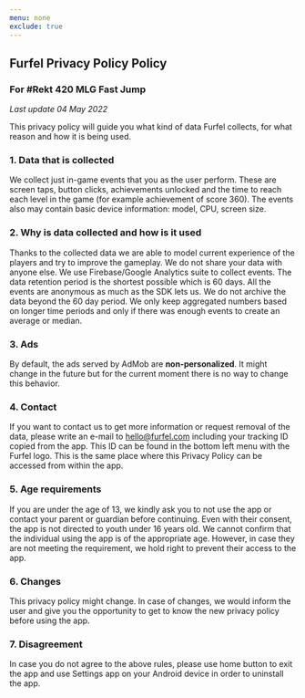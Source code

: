 ```yaml
---
menu: none
exclude: true
---
```

## Furfel Privacy Policy Policy
### For #Rekt 420 MLG Fast Jump

*Last update 04 May 2022*

This privacy policy will guide you what kind of data Furfel collects, for what reason and how it is
being used.

### 1. Data that is collected

We collect just in-game events that you as the user perform. These are screen taps, button clicks,
achievements unlocked and the time to reach each level in the game (for example achievement of score
360). The events also may contain basic device information: model, CPU, screen size.

### 2. Why is data collected and how is it used

Thanks to the collected data we are able to model current experience of the players and try to improve
the gameplay. We do not share your data with anyone else.
We use Firebase/Google Analytics suite to collect events. The data retention period is the shortest
possible which is 60 days. All the events are anonymous as much as the SDK lets us. We do not archive
the data beyond the 60 day period. We only keep aggregated numbers based on longer time periods and only
if there was enough events to create an average or median.

### 3. Ads

By default, the ads served by AdMob are **non-personalized**. It might change in the future but for the 
current moment there is no way to change this behavior.

### 4. Contact

If you want to contact us to get more information or request removal of the data, please write an e-mail
to hello@furfel.com including your tracking ID copied from the app. This ID can be found in the bottom
left menu with the Furfel logo. This is the same place where this Privacy Policy can be accessed
from within the app.

### 5. Age requirements

If you are under the age of 13, we kindly ask you to not use the app or contact your parent or guardian
before continuing. Even with their consent, the app is not directed to youth under 16 years old.
We cannot confirm that the individual using the app is of the appropriate age. However, in case they
are not meeting the requirement, we hold right to prevent their access to the app.

### 6. Changes

This privacy policy might change. In case of changes, we would inform the user and give you the
opportunity to get to know the new privacy policy before using the app.

### 7. Disagreement

In case you do not agree to the above rules, please use home button to exit the app and use Settings
app on your Android device in order to uninstall the app.

